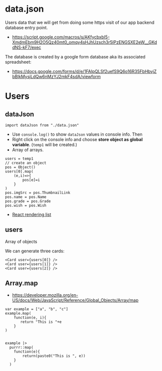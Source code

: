 # data.json

Users data that we will get from doing some https visit of our app backend database entry point.

  * <https://script.google.com/macros/s/AKfycbxbI5-XmdmEbm9H2O5Qz40mt0_omqy4sHJhUzsch3r5IPzENGSXE2eW__GKddNS-kF7/exec>

The database is created by a google form database aka its associated spreadsheet:

   * <https://docs.google.com/forms/d/e/1FAIpQLSf2uefS9Q6o16R35FbHbvjZbBlkMysjLdQw6nMzYJ2mkF4sdA/viewform>

# Users

## dataJson

```
import dataJson from "./data.json"
```

  * Use `console.log()` to show `dataJson` values in  console info. Then
  * Right click on the console info and choose **store object as global variable**. (`temp1` will be created.)
  * Array of arrays.

```
users = temp1
// create an object
pos = Object()
users[0].map(
    (e,i)=>{
        pos[e]=i
    }
)
pos.imgSrc = pos.ThumbnailLink
pos.name = pos.Name
pos.grade = pos.Grade
pos.wish = pos.Wish
```

  * [React rendering list](https://react.dev/learn#rendering-lists)
  
## users

Array of objects

We can generate three cards:
```
<Card user={users[0]} />
<Card user={users[1]} />
<Card user={users[2]} />
```

## Array.map 

  * <https://developer.mozilla.org/en-US/docs/Web/JavaScript/Reference/Global_Objects/Array/map>

```
var example = ["a", "b", "c"]
example.map(
    function(e, i){
       return "This is "+e
    }
)
```

```{r}

example |>
  purrr::map(
    function(e){
        return(paste0("This is ", e))
    }
  )
```
